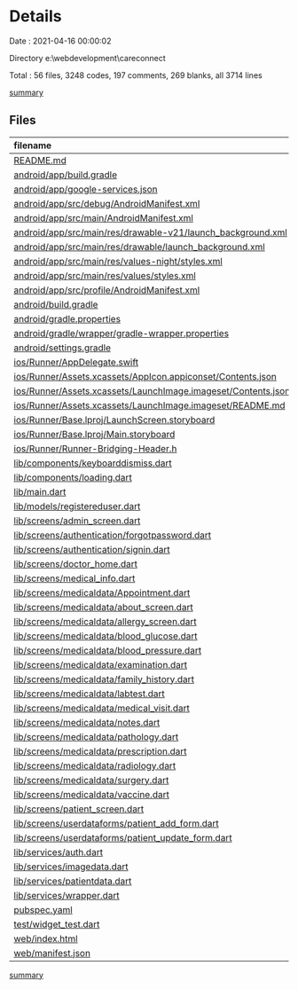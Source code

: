 # Details

Date : 2021-04-16 00:00:02

Directory e:\webdevelopment\careconnect

Total : 56 files,  3248 codes, 197 comments, 269 blanks, all 3714 lines

[summary](results.md)

## Files
| filename | language | code | comment | blank | total |
| :--- | :--- | ---: | ---: | ---: | ---: |
| [README.md](/README.md) | Markdown | 10 | 0 | 7 | 17 |
| [android/app/build.gradle](/android/app/build.gradle) | Groovy | 49 | 3 | 10 | 62 |
| [android/app/google-services.json](/android/app/google-services.json) | JSON | 40 | 0 | 0 | 40 |
| [android/app/src/debug/AndroidManifest.xml](/android/app/src/debug/AndroidManifest.xml) | XML | 4 | 3 | 1 | 8 |
| [android/app/src/main/AndroidManifest.xml](/android/app/src/main/AndroidManifest.xml) | XML | 30 | 11 | 1 | 42 |
| [android/app/src/main/res/drawable-v21/launch_background.xml](/android/app/src/main/res/drawable-v21/launch_background.xml) | XML | 4 | 7 | 2 | 13 |
| [android/app/src/main/res/drawable/launch_background.xml](/android/app/src/main/res/drawable/launch_background.xml) | XML | 4 | 7 | 2 | 13 |
| [android/app/src/main/res/values-night/styles.xml](/android/app/src/main/res/values-night/styles.xml) | XML | 9 | 9 | 1 | 19 |
| [android/app/src/main/res/values/styles.xml](/android/app/src/main/res/values/styles.xml) | XML | 9 | 9 | 1 | 19 |
| [android/app/src/profile/AndroidManifest.xml](/android/app/src/profile/AndroidManifest.xml) | XML | 4 | 3 | 1 | 8 |
| [android/build.gradle](/android/build.gradle) | Groovy | 28 | 0 | 5 | 33 |
| [android/gradle.properties](/android/gradle.properties) | Properties | 3 | 0 | 1 | 4 |
| [android/gradle/wrapper/gradle-wrapper.properties](/android/gradle/wrapper/gradle-wrapper.properties) | Properties | 5 | 1 | 1 | 7 |
| [android/settings.gradle](/android/settings.gradle) | Groovy | 8 | 0 | 4 | 12 |
| [ios/Runner/AppDelegate.swift](/ios/Runner/AppDelegate.swift) | Swift | 12 | 0 | 2 | 14 |
| [ios/Runner/Assets.xcassets/AppIcon.appiconset/Contents.json](/ios/Runner/Assets.xcassets/AppIcon.appiconset/Contents.json) | JSON | 122 | 0 | 1 | 123 |
| [ios/Runner/Assets.xcassets/LaunchImage.imageset/Contents.json](/ios/Runner/Assets.xcassets/LaunchImage.imageset/Contents.json) | JSON | 23 | 0 | 1 | 24 |
| [ios/Runner/Assets.xcassets/LaunchImage.imageset/README.md](/ios/Runner/Assets.xcassets/LaunchImage.imageset/README.md) | Markdown | 3 | 0 | 2 | 5 |
| [ios/Runner/Base.lproj/LaunchScreen.storyboard](/ios/Runner/Base.lproj/LaunchScreen.storyboard) | XML | 36 | 1 | 1 | 38 |
| [ios/Runner/Base.lproj/Main.storyboard](/ios/Runner/Base.lproj/Main.storyboard) | XML | 25 | 1 | 1 | 27 |
| [ios/Runner/Runner-Bridging-Header.h](/ios/Runner/Runner-Bridging-Header.h) | C++ | 1 | 0 | 1 | 2 |
| [lib/components/keyboarddismiss.dart](/lib/components/keyboarddismiss.dart) | Dart | 19 | 0 | 3 | 22 |
| [lib/components/loading.dart](/lib/components/loading.dart) | Dart | 17 | 1 | 4 | 22 |
| [lib/main.dart](/lib/main.dart) | Dart | 54 | 1 | 6 | 61 |
| [lib/models/registereduser.dart](/lib/models/registereduser.dart) | Dart | 12 | 1 | 5 | 18 |
| [lib/screens/admin_screen.dart](/lib/screens/admin_screen.dart) | Dart | 31 | 0 | 5 | 36 |
| [lib/screens/authentication/forgotpassword.dart](/lib/screens/authentication/forgotpassword.dart) | Dart | 102 | 4 | 9 | 115 |
| [lib/screens/authentication/signin.dart](/lib/screens/authentication/signin.dart) | Dart | 185 | 7 | 6 | 198 |
| [lib/screens/doctor_home.dart](/lib/screens/doctor_home.dart) | Dart | 82 | 1 | 6 | 89 |
| [lib/screens/medical_info.dart](/lib/screens/medical_info.dart) | Dart | 74 | 0 | 5 | 79 |
| [lib/screens/medicaldata/Appointment.dart](/lib/screens/medicaldata/Appointment.dart) | Dart | 12 | 0 | 4 | 16 |
| [lib/screens/medicaldata/about_screen.dart](/lib/screens/medicaldata/about_screen.dart) | Dart | 192 | 1 | 7 | 200 |
| [lib/screens/medicaldata/allergy_screen.dart](/lib/screens/medicaldata/allergy_screen.dart) | Dart | 137 | 0 | 7 | 144 |
| [lib/screens/medicaldata/blood_glucose.dart](/lib/screens/medicaldata/blood_glucose.dart) | Dart | 37 | 2 | 6 | 45 |
| [lib/screens/medicaldata/blood_pressure.dart](/lib/screens/medicaldata/blood_pressure.dart) | Dart | 38 | 2 | 6 | 46 |
| [lib/screens/medicaldata/examination.dart](/lib/screens/medicaldata/examination.dart) | Dart | 37 | 2 | 6 | 45 |
| [lib/screens/medicaldata/family_history.dart](/lib/screens/medicaldata/family_history.dart) | Dart | 38 | 2 | 6 | 46 |
| [lib/screens/medicaldata/labtest.dart](/lib/screens/medicaldata/labtest.dart) | Dart | 37 | 2 | 6 | 45 |
| [lib/screens/medicaldata/medical_visit.dart](/lib/screens/medicaldata/medical_visit.dart) | Dart | 37 | 2 | 6 | 45 |
| [lib/screens/medicaldata/notes.dart](/lib/screens/medicaldata/notes.dart) | Dart | 37 | 2 | 6 | 45 |
| [lib/screens/medicaldata/pathology.dart](/lib/screens/medicaldata/pathology.dart) | Dart | 37 | 2 | 6 | 45 |
| [lib/screens/medicaldata/prescription.dart](/lib/screens/medicaldata/prescription.dart) | Dart | 37 | 2 | 6 | 45 |
| [lib/screens/medicaldata/radiology.dart](/lib/screens/medicaldata/radiology.dart) | Dart | 37 | 2 | 6 | 45 |
| [lib/screens/medicaldata/surgery.dart](/lib/screens/medicaldata/surgery.dart) | Dart | 37 | 2 | 6 | 45 |
| [lib/screens/medicaldata/vaccine.dart](/lib/screens/medicaldata/vaccine.dart) | Dart | 37 | 2 | 6 | 45 |
| [lib/screens/patient_screen.dart](/lib/screens/patient_screen.dart) | Dart | 31 | 0 | 5 | 36 |
| [lib/screens/userdataforms/patient_add_form.dart](/lib/screens/userdataforms/patient_add_form.dart) | Dart | 488 | 9 | 12 | 509 |
| [lib/screens/userdataforms/patient_update_form.dart](/lib/screens/userdataforms/patient_update_form.dart) | Dart | 529 | 15 | 12 | 556 |
| [lib/services/auth.dart](/lib/services/auth.dart) | Dart | 58 | 3 | 8 | 69 |
| [lib/services/imagedata.dart](/lib/services/imagedata.dart) | Dart | 51 | 0 | 5 | 56 |
| [lib/services/patientdata.dart](/lib/services/patientdata.dart) | Dart | 150 | 5 | 10 | 165 |
| [lib/services/wrapper.dart](/lib/services/wrapper.dart) | Dart | 59 | 1 | 2 | 62 |
| [pubspec.yaml](/pubspec.yaml) | YAML | 27 | 44 | 17 | 88 |
| [test/widget_test.dart](/test/widget_test.dart) | Dart | 14 | 10 | 7 | 31 |
| [web/index.html](/web/index.html) | HTML | 26 | 15 | 5 | 46 |
| [web/manifest.json](/web/manifest.json) | JSON | 23 | 0 | 1 | 24 |

[summary](results.md)